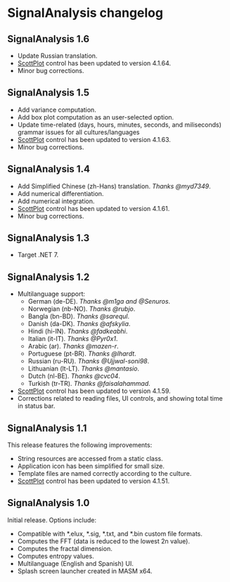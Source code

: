 # SignalAnalysis changelog

## SignalAnalysis 1.6
* Update Russian translation.
* [ScottPlot](https://github.com/ScottPlot/ScottPlot) control has been updated to version 4.1.64.
* Minor bug corrections.

## SignalAnalysis 1.5
* Add variance computation.
* Add box plot computation as an user-selected option.
* Update time-related (days, hours, minutes, seconds, and miliseconds) grammar issues for all cultures/languages
* [ScottPlot](https://github.com/ScottPlot/ScottPlot) control has been updated to version 4.1.63.
* Minor bug corrections.

## SignalAnalysis 1.4
* Add Simplified Chinese (zh-Hans) translation. _Thanks @myd7349_.
* Add numerical differentiation.
* Add numerical integration.
* [ScottPlot](https://github.com/ScottPlot/ScottPlot) control has been updated to version 4.1.61.
* Minor bug corrections.

## SignalAnalysis 1.3
* Target .NET 7.

## SignalAnalysis 1.2
* Multilanguage support:
  * German (de-DE). _Thanks @m1ga and @Senuros_.
  * Norwegian (nb-NO). _Thanks @rubjo_.
  * Bangla (bn-BD). _Thanks @sarequl_.
  * Danish (da-DK). _Thanks @afskylia_.
  * Hindi (hi-IN). _Thanks @fadkeabhi_.
  * Italian (it-IT). _Thanks @Pyr0x1_.
  * Arabic (ar). _Thanks @mazen-r_.
  * Portuguese (pt-BR). _Thanks @lhardt_.
  * Russian (ru-RU). _Thanks @Ujjwal-soni98_.
  * Lithuanian (lt-LT). _Thanks @mantasio_.
  * Dutch (nl-BE). _Thanks @cvc04_.
  * Turkish (tr-TR). _Thanks @faisalahammad_.
* [ScottPlot](https://github.com/ScottPlot/ScottPlot) control has been updated to version 4.1.59.
* Corrections related to reading files, UI controls, and showing total time in status bar.

## SignalAnalysis 1.1
This release features the following improvements:
* String resources are accessed from a static class.
* Application icon has been simplified for small size.
* Template files are named correctly according to the culture.
* [ScottPlot](https://github.com/ScottPlot/ScottPlot) control has been updated to version 4.1.51.

## SignalAnalysis 1.0
Initial release. Options include:
* Compatible with *.elux, *.sig, *.txt, and *.bin custom file formats.
* Computes the FFT (data is reduced to the lowest 2n value).
* Computes the fractal dimension.
* Computes entropy values.
* Multilanguage (English and Spanish) UI.
* Splash screen launcher created in MASM x64.
